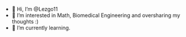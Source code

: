 - 👋 Hi, I’m @Lezgo11
- 👀 I’m interested in Math, Biomedical Engineering and oversharing my thoughts :)
- 🌱 I’m currently learning. 

<!---
Lezgo11/Lezgo11 is a ✨ special ✨ repository because its `README.md` (this file) appears on your GitHub profile.
You can click the Preview link to take a look at your changes.
--->
